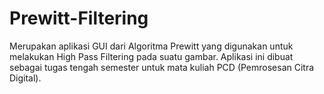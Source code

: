 # Prewitt-Filtering

Merupakan aplikasi GUI dari Algoritma Prewitt yang digunakan untuk melakukan High Pass Filtering pada suatu gambar. Aplikasi ini dibuat sebagai tugas tengah semester untuk mata kuliah PCD (Pemrosesan Citra Digital).
